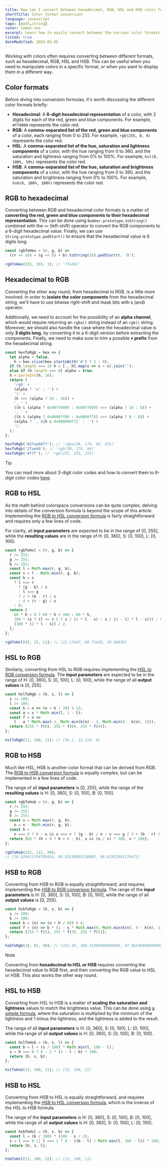 ```yaml
---
title: How can I convert between hexadecimal, RGB, HSL and HSB color formats in JavaScript?
shortTitle: Color format conversion
language: javascript
tags: [math,string]
cover: lemon-tea
excerpt: Learn how to easily convert between the various color formats, using JavaScript and a few simple formulas.
listed: true
dateModified: 2024-03-05
---
```


Working with colors often requires converting between different formats, such as hexadecimal, RGB, HSL and HSB. This can be useful when you need to manipulate colors in a specific format, or when you want to display them in a different way.

## Color formats

Before diving into conversion formulas, it's worth discussing the different color formats briefly:

- **Hexadecimal**: A **6-digit hexadecimal representation** of a color, with 2 digits for each of the red, green and blue components. For example, `#ff0000` represents the color red.
- **RGB**: A **comma-separated list of the red, green and blue components** of a color, each ranging from 0 to 255. For example, `rgb(255, 0, 0)` represents the color red.
- **HSL**: A **comma-separated list of the hue, saturation and lightness components** of a color, with the hue ranging from 0 to 360, and the saturation and lightness ranging from 0% to 100%. For example, `hsl(0, 100%, 50%)` represents the color red.
- **HSB**: A **comma-separated list of the hue, saturation and brightness components** of a color, with the hue ranging from 0 to 360, and the saturation and brightness ranging from 0% to 100%. For example, `hsb(0, 100%, 100%)` represents the color red.

## RGB to hexadecimal

Converting between RGB and hexadecimal color formats is a matter of **converting the red, green and blue components to their hexadecimal representation**. This can be done using `Number.prototype.toString()` combined with the `<<` (left-shift) operator to convert the RGB components to a 6-digit hexadecimal value. Finally, we can use `String.prototype.padStart()` to ensure that the hexadecimal value is 6 digits long.

```js
const rgbToHex = (r, g, b) =>
  ((r << 16) + (g << 8) + b).toString(16).padStart(6, '0');

rgbToHex(255, 165, 1); // 'ffa501'
```

## Hexadecimal to RGB

Converting the other way round, from hexadecimal to RGB, is a little more involved. In order to **isolate the color components** from the hexadecimal string, we'll have to use bitwise right-shift and mask bits with `&` (and) operator.

Additionally, we need to account for the possibility of an **alpha channel**, which would require returning an `rgba()` string instead of an `rgb()` string. Moreover, we should also handle the case where the hexadecimal value is only **3 digits long**, by converting it to a 6-digit version before extracting the components. Finally, we need to make sure to trim a possible `#` **prefix** from the hexadecimal string.

```js
const hexToRgb = hex => {
  let alpha = false,
    h = hex.slice(hex.startsWith('#') ? 1 : 0);
  if (h.length === 3) h = [...h].map(x => x + x).join('');
  else if (h.length === 8) alpha = true;
  h = parseInt(h, 16);
  return (
    'rgb' +
    (alpha ? 'a' : '') +
    '(' +
    (h >>> (alpha ? 24 : 16)) +
    ', ' +
    ((h & (alpha ? 0x00ff0000 : 0x00ff00)) >>> (alpha ? 16 : 8)) +
    ', ' +
    ((h & (alpha ? 0x0000ff00 : 0x0000ff)) >>> (alpha ? 8 : 0)) +
    (alpha ? `, ${h & 0x000000ff}` : '') +
    ')'
  );
};

hexToRgb('#27ae60ff'); // 'rgba(39, 174, 96, 255)'
hexToRgb('27ae60'); // 'rgb(39, 174, 96)'
hexToRgb('#fff'); // 'rgb(255, 255, 255)'
```

> [!TIP]
>
> You can read more about 3-digit color codes and how to convert them to 6-digit color codes [here](/js/s/extend-hex).

## RGB to HSL

As the math behind colorspace conversions can be quite complex, delving into details of the conversion formula is beyond the scope of this article. Implementing the [RGB to HSL conversion formula](https://en.wikipedia.org/wiki/HSL_and_HSV#From_RGB) is fairly straightforward and requires only a few lines of code.

For clarity, all **input parameters** are expected to be in the range of [0, 255], while the **resulting values** are in the range of H: [0, 360], S: [0, 100], L: [0, 100].

```js
const rgbToHsl = (r, g, b) => {
  r /= 255;
  g /= 255;
  b /= 255;
  const l = Math.max(r, g, b);
  const s = l - Math.min(r, g, b);
  const h = s
    ? l === r
      ? (g - b) / s
      : l === g
      ? 2 + (b - r) / s
      : 4 + (r - g) / s
    : 0;
  return [
    60 * h < 0 ? 60 * h + 360 : 60 * h,
    100 * (s ? (l <= 0.5 ? s / (2 * l - s) : s / (2 - (2 * l - s))) : 0),
    (100 * (2 * l - s)) / 2,
  ];
};

rgbToHsl(45, 23, 11); // [21.17647, 60.71428, 10.98039]
```

## HSL to RGB

Similarly, converting from HSL to RGB requires implementing the [HSL to RGB conversion formula](https://en.wikipedia.org/wiki/HSL_and_HSV#HSL_to_RGB). The **input parameters** are expected to be in the range of H: [0, 360], S: [0, 100], L: [0, 100], while the range of all **output values** is [0, 255].

```js
const hslToRgb = (h, s, l) => {
  s /= 100;
  l /= 100;
  const k = n => (n + h / 30) % 12;
  const a = s * Math.min(l, 1 - l);
  const f = n =>
    l - a * Math.max(-1, Math.min(k(n) - 3, Math.min(9 - k(n), 1)));
  return [255 * f(0), 255 * f(8), 255 * f(4)];
};

hslToRgb(13, 100, 11); // [56.1, 12.155, 0]
```

## RGB to HSB

Much like HSL, HSB is another color format that can be derived from RGB. The [RGB to HSB conversion formula](https://en.wikipedia.org/wiki/HSL_and_HSV#From_RGB) is equally complex, but can be implemented in a few lines of code.

The range of all **input parameters** is [0, 255], while the range of the **resulting values** is H: [0, 360], S: [0, 100], B: [0, 100].

```js
const rgbToHsb = (r, g, b) => {
  r /= 255;
  g /= 255;
  b /= 255;
  const v = Math.max(r, g, b),
    n = v - Math.min(r, g, b);
  const h =
    n === 0 ? 0 : n && v === r ? (g - b) / n : v === g ? 2 + (b - r) / n : 4 + (r - g) / n;
  return [60 * (h < 0 ? h + 6 : h), v && (n / v) * 100, v * 100];
};

rgbToHsb(252, 111, 48);
// [18.529411764705856, 80.95238095238095, 98.82352941176471]
```

## HSB to RGB

Converting from HSB to RGB is equally straightforward, and requires implementing the [HSB to RGB conversion formula](https://en.wikipedia.org/wiki/HSL_and_HSV#HSV_to_RGB). The range of the **input parameters** is H: [0, 360], S: [0, 100], B: [0, 100], while the range of all **output values** is [0, 255].

```js
const hsbToRgb = (h, s, b) => {
  s /= 100;
  b /= 100;
  const k = (n) => (n + h / 60) % 6;
  const f = (n) => b * (1 - s * Math.max(0, Math.min(k(n), 4 - k(n), 1)));
  return [255 * f(5), 255 * f(3), 255 * f(1)];
};

hsbToRgb(18, 81, 99); // [252.45, 109.31084999999996, 47.965499999999984]
```

> [!NOTE]
>
> Converting from **hexadecimal to HSL or HSB** requires converting the hexadecimal value to RGB first, and then converting the RGB value to HSL or HSB. This also works the other way round.

## HSL to HSB

Converting from HSL to HSB is a matter of **scaling the saturation and lightness** values to match the brightness value. This can be done using [a simple formula](https://en.wikipedia.org/wiki/HSL_and_HSV#HSL_to_HSV), where the saturation is multiplied by the minimum of the lightness and 1 minus the lightness, and the lightness is added to the result.

The range of all **input parameters** is H: [0, 360], S: [0, 100], L: [0, 100], while the range of all **output values** is H: [0, 360], S: [0, 100], B: [0, 100].

```js
const hslToHsb = (h, s, l) => {
  const b = l + (s / 100) * Math.min(l, 100 - l);
  s = b === 0 ? 0 : 2 * (1 - l / b) * 100;
  return [h, s, b];
};

hslToHsb(13, 100, 11); // [13, 100, 22]
```

## HSB to HSL

Converting from HSB to HSL is equally straightforward, and requires implementing the [HSB to HSL conversion formula](https://en.wikipedia.org/wiki/HSL_and_HSV#HSV_to_HSL), which is the inverse of the HSL to HSB formula.

The range of the **input parameters** is H: [0, 360], S: [0, 100], B: [0, 100], while the range of all **output values** is H: [0, 360], S: [0, 100], L: [0, 100].

```js
const hsbToHsl = (h, s, b) => {
  const l = (b / 100) * (100 - s / 2);
  s = l === 0 || l === 1 ? 0 : ((b - l) / Math.min(l, 100 - l)) * 100;
  return [h, s, l];
};

hsbToHsl(13, 100, 22); // [13, 100, 11]
```

